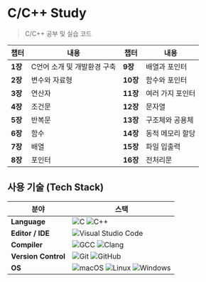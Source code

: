 # C/C++ Study  
> C/C++ 공부 및 실습 코드 

| 챕터  | 내용  | 챕터  | 내용  |
|------|------|------|------|
| **1장** | C언어 소개 및 개발환경 구축 | **9장** | 배열과 포인터 |
| **2장** | 변수와 자료형 | **10장** | 함수와 포인터 |
| **3장** | 연산자 | **11장** | 여러 가지 포인터 |
| **4장** | 조건문 | **12장** | 문자열 |
| **5장** | 반복문 | **13장** | 구조체와 공용체 |
| **6장** | 함수 | **14장** | 동적 메모리 할당 |
| **7장** | 배열 | **15장** | 파일 입출력 |
| **8장** | 포인터 | **16장** | 전처리문 |


## 사용 기술 (Tech Stack)
| 분야 | 스택 |
|----|------|
| **Language** | ![C](https://img.shields.io/badge/C-00599C?style=flat&logo=c&logoColor=white) ![C++](https://img.shields.io/badge/C++-00599C?style=flat&logo=cplusplus&logoColor=white) |
| **Editor / IDE** | ![Visual Studio Code](https://img.shields.io/badge/VS%20Code-007ACC?style=flat&logo=visual-studio-code&logoColor=white) |
| **Compiler** | ![GCC](https://img.shields.io/badge/GCC-5E97D0?style=flat&logo=gnu&logoColor=white) ![Clang](https://img.shields.io/badge/Clang-262D3A?style=flat) |
| **Version Control** | ![Git](https://img.shields.io/badge/Git-F05032?style=flat&logo=git&logoColor=white) ![GitHub](https://img.shields.io/badge/GitHub-181717?style=flat&logo=github&logoColor=white) |
| **OS** | ![macOS](https://img.shields.io/badge/macOS-000000?style=flat&logo=apple&logoColor=white) ![Linux](https://img.shields.io/badge/Linux-FCC624?style=flat&logo=linux&logoColor=black) ![Windows](https://img.shields.io/badge/Windows-0078D6?style=flat&logo=windows&logoColor=white) |
